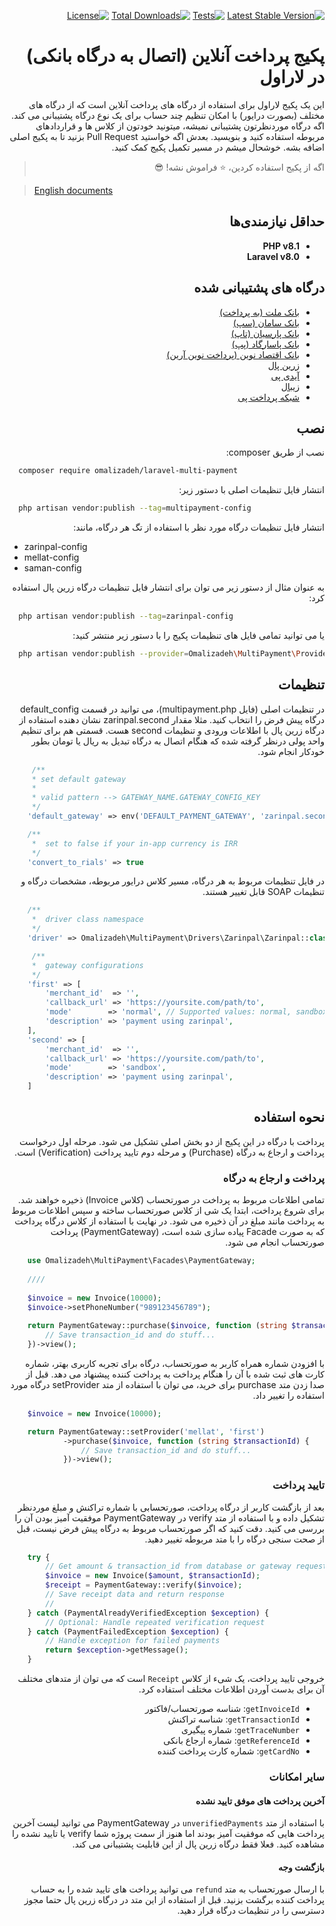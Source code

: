<div dir="rtl">

[![Latest Stable Version](https://poser.pugx.org/omalizadeh/laravel-multi-payment/v)](//packagist.org/packages/omalizadeh/laravel-multi-payment)
[![Tests](https://github.com/omalizadeh/laravel-multi-payment/actions/workflows/tests.yml/badge.svg)](https://github.com/omalizadeh/laravel-multi-payment/actions/workflows/tests.yml)
[![Total Downloads](https://poser.pugx.org/omalizadeh/laravel-multi-payment/downloads)](//packagist.org/packages/omalizadeh/laravel-multi-payment)
[![License](https://poser.pugx.org/omalizadeh/laravel-multi-payment/license)](//packagist.org/packages/omalizadeh/laravel-multi-payment)

# پکیج پرداخت آنلاین (اتصال به درگاه بانکی) در لاراول

این یک پکیج لاراول برای استفاده از درگاه های پرداخت آنلاین است که از درگاه های مختلف (بصورت درایور) با امکان تنظیم چند
حساب برای یک نوع درگاه پشتیبانی می کند. اگه درگاه موردنظرتون پشتیبانی نمیشه، میتونید خودتون از کلاس ها و قراردادهای مربوطه استفاده کنید و بنویسید. بعدش اگه خواستید Pull Request بزنید تا به پکیج اصلی اضافه بشه. خوشحال میشم در مسیر تکمیل پکیج کمک کنید.
    
> اگه از پکیج استفاده کردین، ⭐ فراموش نشه! 😎

</div>

> [English documents][readme-link-en]

<div dir="rtl">

## حداقل نیازمندی‌ها

- **PHP v8.1**
- **Laravel v8.0**

## درگاه های پشتیبانی شده

- [بانک ملت (به پرداخت)](https://behpardakht.com)
- [بانک سامان (سپ)](https://sep.ir)
- [بانک پارسیان (تاپ)](https://pec.ir)
- [بانک پاسارگاد (پپ)](https://pep.co.ir)
- [بانک اقتصاد نوین (پرداخت نوین آرین)](https://pna.co.ir)
- [زرین پال](https://zarinpal.com)
- [آیدی پی](https://idpay.ir)
- [زیبال](https://zibal.ir)
- [شبکه پرداخت پی](https://pay.ir)

## نصب

نصب از طریق composer:

</div>

```bash 
  composer require omalizadeh/laravel-multi-payment
```

<div dir="rtl">
انتشار فایل تنظیمات اصلی با دستور زیر:
</div>

```bash
  php artisan vendor:publish --tag=multipayment-config
```

<div dir="rtl">
انتشار فایل تنظیمات درگاه مورد نظر با استفاده از تگ هر درگاه، مانند:
</div>

- zarinpal-config
- mellat-config
- saman-config

<div dir="rtl">
به عنوان مثال از دستور زیر می توان برای انتشار فایل تنظیمات درگاه زرین پال استفاده کرد:
</div>

```bash
  php artisan vendor:publish --tag=zarinpal-config
```

<div dir="rtl">
یا می توانید تمامی فایل های تنظیمات پکیج را با دستور زیر منتشر کنید:
</div>

```bash
  php artisan vendor:publish --provider=Omalizadeh\MultiPayment\Providers\MultiPaymentServiceProvider
```

<div dir="rtl">
    
## تنظیمات
    
در تنظیمات اصلی (فایل multipayment.php)، می توانید در قسمت default_config درگاه پیش فرض را انتخاب کنید. مثلا مقدار zarinpal.second نشان دهنده استفاده از درگاه زرین پال با اطلاعات ورودی و تنظیمات second هست. قسمتی هم برای تنظیم واحد پولی درنظر گرفته شده که هنگام اتصال به درگاه تبدیل به ریال یا تومان بطور خودکار انجام شود.
</div>

```php
     /**
     * set default gateway
     * 
     * valid pattern --> GATEWAY_NAME.GATEWAY_CONFIG_KEY 
     */
    'default_gateway' => env('DEFAULT_PAYMENT_GATEWAY', 'zarinpal.second'),

    /**
     *  set to false if your in-app currency is IRR
     */
    'convert_to_rials' => true
```

<div dir="rtl">
در فایل تنظیمات مربوط به هر درگاه، مسیر کلاس درایور مربوطه، مشخصات درگاه و تنظیمات SOAP قابل تغییر هستند.
</div>

```php
    /**
     *  driver class namespace
     */
    'driver' => Omalizadeh\MultiPayment\Drivers\Zarinpal\Zarinpal::class,

     /**
     *  gateway configurations
     */
    'first' => [
        'merchant_id'  => '',
        'callback_url' => 'https://yoursite.com/path/to',
        'mode'        => 'normal', // Supported values: normal, sandbox, zaringate
        'description' => 'payment using zarinpal',
    ],
    'second' => [
        'merchant_id'  => '',
        'callback_url' => 'https://yoursite.com/path/to',
        'mode'        => 'sandbox',
        'description' => 'payment using zarinpal',
    ]
```

<div dir="rtl">

## نحوه استفاده

پرداخت با درگاه در این پکیج از دو بخش اصلی تشکیل می شود. مرحله اول درخواست پرداخت و ارجاع به درگاه (Purchase) و مرحله دوم تایید پرداخت (Verification) است.

### پرداخت و ارجاع به درگاه

تمامی اطلاعات مربوط به پرداخت در صورتحساب (کلاس Invoice) ذخیره خواهند شد. برای شروع پرداخت، ابتدا یک شی از کلاس صورتحساب
ساخته و سپس اطلاعات مربوط به پرداخت مانند مبلغ در آن ذخیره می شود. در نهایت با استفاده از کلاس درگاه پرداخت که به صورت Facade پیاده سازی شده است، (PaymentGateway) پرداخت صورتحساب انجام می شود.

</div>

```php
    use Omalizadeh\MultiPayment\Facades\PaymentGateway;
    
    ////
    
    $invoice = new Invoice(10000);
    $invoice->setPhoneNumber("989123456789");
    
    return PaymentGateway::purchase($invoice, function (string $transactionId) {
        // Save transaction_id and do stuff...
    })->view();
```

<div dir="rtl">

با افزودن شماره همراه کاربر به صورتحساب، درگاه برای تجربه کاربری بهتر، شماره کارت های ثبت شده با آن را هنگام پرداخت به پرداخت کننده پیشنهاد می دهد. قبل از صدا زدن متد purchase برای خرید، می توان با استفاده از متد setProvider درگاه مورد استفاده را تغییر داد.

</div>

```php
    $invoice = new Invoice(10000);

    return PaymentGateway::setProvider('mellat', 'first')
            ->purchase($invoice, function (string $transactionId) {
                // Save transaction_id and do stuff...
            })->view();
```

<div dir="rtl">

### تایید پرداخت

بعد از بازگشت کاربر از درگاه پرداخت، صورتحسابی با شماره تراکنش و مبلغ موردنظر تشکیل داده و با استفاده از متد verify در PaymentGateway
موفقیت آمیز بودن آن را بررسی می کنید. دقت کنید که اگر صورتحساب مربوط به درگاه پیش فرض نیست، قبل از صحت سنجی درگاه را با متد مربوطه تغییر دهید.

</div>

```php
    try {
        // Get amount & transaction_id from database or gateway request
        $invoice = new Invoice($amount, $transactionId);
        $receipt = PaymentGateway::verify($invoice);
        // Save receipt data and return response
        //
    } catch (PaymentAlreadyVerifiedException $exception) {
        // Optional: Handle repeated verification request
    } catch (PaymentFailedException $exception) {
        // Handle exception for failed payments
        return $exception->getMessage();
    }
```

<div dir="rtl">

خروجی تایید پرداخت، یک شیء از کلاس `Receipt` است که می توان از متدهای مختلف آن برای بدست آوردن اطلاعات مختلف استفاده
کرد.

- `getInvoiceId`: شناسه صورتحساب/فاکتور
- `getTransactionId`: شناسه تراکنش
- `getTraceNumber`: شماره پیگیری
- `getReferenceId`: شماره ارجاع بانکی
- `getCardNo`: شماره کارت پرداخت کننده

### سایر امکانات

#### آخرین پرداخت های موفق تایید نشده

با استفاده از متد `unverifiedPayments` در PaymentGateway می توانید لیست آخرین پرداخت هایی که موفقیت آمیز بودند اما هنوز از سمت پروژه شما verify یا تایید نشده را مشاهده کنید. فعلا فقط درگاه زرین پال از این قابلیت پشتیبانی می کند.

#### بازگشت وجه

با ارسال صورتحساب به متد `refund` می توانید پرداخت های تایید شده را به حساب پرداخت کننده برگشت بزنید. قبل از استفاده از این متد در درگاه زرین پال حتما مجوز دسترسی را در تنظیمات درگاه قرار دهید.

</div>

[readme-link-fa]: README-FA.md

[readme-link-en]: README.md
